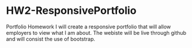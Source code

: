 # HW2-ResponsivePortfolio
Portfolio Homework
I will create a responsive portfolio that will allow employers to view what I am about. The webiste will be live through github and will consist the use of bootstrap.
